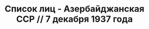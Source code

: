 ---
title: Список лиц - Азербайджанская ССР // 7 декабря 1937 года
description: РГАСПИ, ф.17, т.5, оп.171, дело 413, лист 183
images:
- /disk/pictures/v05/17-171-413-183.jpg
- /disk/pictures/v05/17-171-413-184.jpg
- /disk/pictures/v05/17-171-413-185.jpg
- /disk/pictures/v05/17-171-413-186.jpg
- /disk/pictures/v05/17-171-413-187.jpg
- /disk/pictures/v05/17-171-413-188.jpg
---